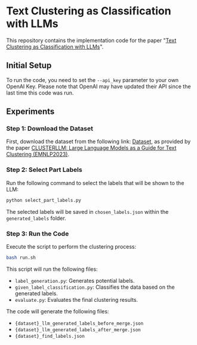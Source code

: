 # Text Clustering as Classification with LLMs

This repository contains the implementation code for the paper "[Text Clustering as Classification with LLMs](https://arxiv.org/abs/2410.00927)".

## Initial Setup

To run the code, you need to set the `--api_key` parameter to your own OpenAI Key. Please note that OpenAI may have updated their API since the last time this code was run.

## Experiments

### Step 1: Download the Dataset

First, download the dataset from the following link: [Dataset](https://drive.google.com/file/d/1TBq3vkfm3OZLi90GVH-PVNKi3fk1Vba7/view?usp=sharing), as provided by the paper [CLUSTERLLM: Large Language Models as a Guide for Text Clustering (EMNLP2023)](https://aclanthology.org/2023.emnlp-main.858/).

### Step 2: Select Part Labels

Run the following command to select the labels that will be shown to the LLM:
```bash
python select_part_labels.py
```
The selected labels will be saved in `chosen_labels.json` within the `generated_labels` folder.

### Step 3: Run the Code
Execute the script to perform the clustering process:
```bash
bash run.sh
```
This script will run the following files:
- `label_generation.py`: Generates potential labels.
- `given_label_classification.py`: Classifies the data based on the generated labels.
- `evaluate.py`: Evaluates the final clustering results.

The code will generate the following files:
- `{dataset}_llm_generated_labels_before_merge.json`
- `{dataset}_llm_generated_labels_after_merge.json`
- `{dataset}_find_labels.json`

